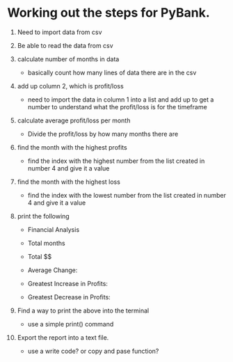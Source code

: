 # Working out the steps for PyBank.


1. Need to import data from csv

2. Be able to read the data from csv

3. calculate number of months in data 

    * basically count how many lines of data there are in the csv

4. add up column 2, which is profit/loss

    * need to import the data in column 1 into a list and add up to get a number to understand what the profit/loss is for the timeframe

5. calculate average profit/loss per month

    * Divide the profit/loss by how many months there are

6. find the month with the highest profits

    * find the index with the highest number from the list created in number 4 and give it a value

7. find the month with the highest loss

    * find the index with the lowest number from the list created in number 4 and give it a value

8. print the following

    * Financial Analysis
    
    * Total months
    
    * Total $$
    
    * Average Change: 
    
    * Greatest Increase in Profits: 
    
    * Greatest Decrease in Profits: 
    

9. Find a way to print the above into the terminal

    * use a simple print() command

10. Export the report into a text file. 

    * use a write code? or copy and pase function?
